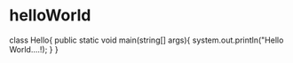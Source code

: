 # helloWorld
class Hello{
public static void main(string[] args){
system.out.println("Hello World....!);
}
}

